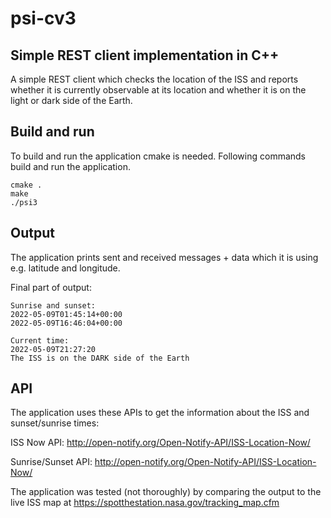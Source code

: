 # psi-cv3

## Simple REST client implementation in C++

A simple REST client which checks the location of the ISS and reports whether it is currently observable at its location and whether it is on the light or dark side of the Earth.

## Build and run

To build and run the application cmake is needed. Following commands build and run the application.
```
cmake .
make
./psi3
```

## Output

The application prints sent and received messages + data which it is using e.g. latitude and longitude. 

Final part of output:
```
Sunrise and sunset: 
2022-05-09T01:45:14+00:00
2022-05-09T16:46:04+00:00

Current time:
2022-05-09T21:27:20
The ISS is on the DARK side of the Earth
```
## API

The application uses these APIs to get the information about the ISS and sunset/sunrise times:

ISS Now API:
http://open-notify.org/Open-Notify-API/ISS-Location-Now/

Sunrise/Sunset API:
http://open-notify.org/Open-Notify-API/ISS-Location-Now/

The application was tested (not thoroughly) by comparing the output to the live ISS map at https://spotthestation.nasa.gov/tracking_map.cfm

